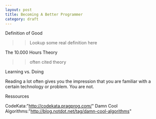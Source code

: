 ```yaml
---
layout: post
title: Becoming A Better Programmer
category: draft
---
```


Definition of Good

>> Lookup some real definition here

The 10.000 Hours Theory

>> often cited theory

Learning vs. Doing

Reading a lot often gives you the impression that you are familiar with a certain
technology or problem. You are not.

Ressources

CodeKata:"http://codekata.pragprog.com/"
Damn Cool Algorithms:"http://blog.notdot.net/tag/damn-cool-algorithms"
